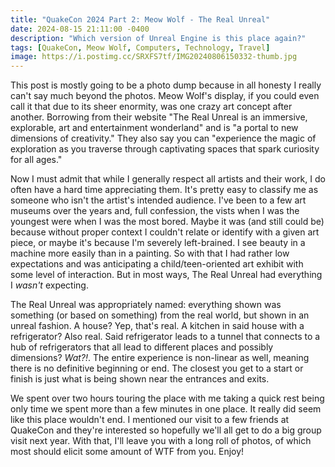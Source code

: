 ```yaml
---
title: "QuakeCon 2024 Part 2: Meow Wolf - The Real Unreal"
date: 2024-08-15 21:11:00 -0400
description: "Which version of Unreal Engine is this place again?"
tags: [QuakeCon, Meow Wolf, Computers, Technology, Travel]
image: https://i.postimg.cc/SRXFS7tf/IMG20240806150332-thumb.jpg
---
```


<style>
    .div25 {
        float:left;
        padding: 10px 8px;
        height:150px;
        width:25%;
        overflow:hidden;   
    }
    .div33 {
        float:left;
        padding: 10px 8px;
        height:175px;
        width:33%;
        overflow:hidden;
        }
    .div50 {
        float:left;
        padding: 10px 8px;
        height:200px;
        width:50%;
        overflow:hidden;
        }
    .clear {
        clear:both;
        height:1.2em;
        margin-bottom:-1px;
    }
</style>

This post is mostly going to be a photo dump because in all honesty I really can't say much beyond the photos.  Meow Wolf's display, if you could even call it that due to its sheer enormity, was one crazy art concept after another.  Borrowing from their website "The Real Unreal is an immersive, explorable, art and entertainment wonderland" and is "a portal to new dimensions of creativity."  They also say you can "experience the magic of exploration as you traverse through captivating spaces that spark curiosity for all ages."

Now I must admit that while I generally respect all artists and their work, I do often have a hard time appreciating them.  It's pretty easy to classify me as someone who isn't the artist's intended audience.  I've been to a few art museums over the years and, full confession, the vists when I was the youngest were when I was the most bored.  Maybe it was (and still could be) because without proper context I couldn't relate or identify with a given art piece, or maybe it's because I'm severely left-brained.  I see beauty in a machine more easily than in a painting.  So with that I had rather low expectations and was anticipating a child/teen-oriented art exhibit with some level of interaction.  But in most ways, The Real Unreal had everything I *wasn't* expecting.

 The Real Unreal was appropriately named: everything shown was something (or based on something) from the real world, but shown in an unreal fashion.  A house?  Yep, that's real.  A kitchen in said house with a refrigerator?  Also real.  Said refrigerator leads to a tunnel that connects to a hub of refrigerators that all lead to different places and possibly dimensions?  *Wat?!*.  The entire experience is non-linear as well, meaning there is no definitive beginning or end.  The closest you get to a start or finish is just what is being shown near the entrances and exits.

 We spent over two hours touring the place with me taking a quick rest being only time we spent more than a few minutes in one place.  It really did seem like this place wouldn't end.  I mentioned our visit to a few friends at QuakeCon and they're interested so hopefully we'll all get to do a big group visit next year.  With that, I'll leave you with a long roll of photos, of which most should elicit some amount of WTF from you.  Enjoy!

<div class="div25"><img src="https://i.postimg.cc/QMgdkgSw/IMG20240806134537.jpg" alt=""></div>
<div class="div25"><img src="https://i.postimg.cc/pLFTyMj2/IMG20240806134559.jpg" alt=""></div>
<div class="div25"><img src="https://i.postimg.cc/Qt0NvX2q/IMG20240806134725.jpg" alt=""></div>
<div class="div25"><img src="https://i.postimg.cc/90kmFLFR/IMG20240806134946.jpg" alt=""></div>
<div class="div25"><img src="https://i.postimg.cc/442N5xbf/IMG20240806135025.jpg" alt=""></div>
<div class="div25"><img src="https://i.postimg.cc/VLSsHPDj/IMG20240806135036.jpg" alt=""></div>
<div class="div25"><img src="https://i.postimg.cc/15Lmk7jb/IMG20240806135100.jpg" alt=""></div>
<div class="div25"><img src="https://i.postimg.cc/zGKz8Smv/IMG20240806135219.jpg" alt=""></div>
<div class="div25"><img src="https://i.postimg.cc/XJ74fRrB/IMG20240806135324.jpg" alt=""></div>
<div class="div25"><img src="https://i.postimg.cc/Jn6mPpX6/IMG20240806135338.jpg" alt=""></div>
<div class="div25"><img src="https://i.postimg.cc/nrXx5qYH/IMG20240806135348.jpg" alt=""></div>
<div class="div25"><img src="https://i.postimg.cc/4yjGTnBp/IMG20240806135414.jpg" alt=""></div>
<div class="div25"><img src="https://i.postimg.cc/mZnB96Bh/IMG20240806135459.jpg" alt=""></div>
<div class="div25"><img src="https://i.postimg.cc/NjqtJ9yc/IMG20240806135507.jpg" alt=""></div>
<div class="div25"><img src="https://i.postimg.cc/nh4J6F7Q/IMG20240806135530.jpg" alt=""></div>
<div class="div25"><img src="https://i.postimg.cc/pdPHvwYc/IMG20240806135755.jpg" alt=""></div>
<div class="div25"><img src="https://i.postimg.cc/wBFdjwwq/IMG20240806135853.jpg" alt=""></div>
<div class="div25"><img src="https://i.postimg.cc/nzPbvC8N/IMG20240806135934.jpg" alt=""></div>
<div class="div25"><img src="https://i.postimg.cc/Y0Lc8MM0/IMG20240806140011.jpg" alt=""></div>
<div class="div25"><img src="https://i.postimg.cc/nryyPghk/IMG20240806140036.jpg" alt=""></div>
<div class="div25"><img src="https://i.postimg.cc/v84DCnmg/IMG20240806140143.jpg" alt=""></div>
<div class="div25"><img src="https://i.postimg.cc/1Rb4SzgW/IMG20240806140222.jpg" alt=""></div>
<div class="div25"><img src="https://i.postimg.cc/dtd3VKrJ/IMG20240806140253.jpg" alt=""></div>
<div class="div25"><img src="https://i.postimg.cc/Z5SR9Dxp/IMG20240806140255.jpg" alt=""></div>
<div class="div25"><img src="https://i.postimg.cc/cLBJfMFj/IMG20240806140336.jpg" alt=""></div>
<div class="div25"><img src="https://i.postimg.cc/KYc8fkVY/IMG20240806140400.jpg" alt=""></div>
<div class="div25"><img src="https://i.postimg.cc/PxPrsGds/IMG20240806140516.jpg" alt=""></div>
<div class="div25"><img src="https://i.postimg.cc/Px9fd6qL/IMG20240806140601.jpg" alt=""></div>
<div class="div25"><img src="https://i.postimg.cc/909m0G4L/IMG20240806140616.jpg" alt=""></div>
<div class="div25"><img src="https://i.postimg.cc/RCJVgzPw/IMG20240806140643.jpg" alt=""></div>
<div class="div25"><img src="https://i.postimg.cc/kXrMZhZz/IMG20240806140649.jpg" alt=""></div>
<div class="div25"><img src="https://i.postimg.cc/pXDVtJMT/IMG20240806140655.jpg" alt=""></div>
<div class="div25"><img src="https://i.postimg.cc/52b49Qfm/IMG20240806140657.jpg" alt=""></div>
<div class="div25"><img src="https://i.postimg.cc/qvwkNBRH/IMG20240806140733.jpg" alt=""></div>
<div class="div25"><img src="https://i.postimg.cc/8CCTM8JJ/IMG20240806140926.jpg" alt=""></div>
<div class="div25"><img src="https://i.postimg.cc/s20sJn7n/IMG20240806141040.jpg" alt=""></div>
<div class="div25"><img src="https://i.postimg.cc/TwLGNrcT/IMG20240806141103.jpg" alt=""></div>
<div class="div25"><img src="https://i.postimg.cc/mDv4vtdC/IMG20240806141123.jpg" alt=""></div>
<div class="div25"><img src="https://i.postimg.cc/sx5zss88/IMG20240806141130.jpg" alt=""></div>
<div class="div25"><img src="https://i.postimg.cc/h4mc91jr/IMG20240806141143.jpg" alt=""></div>
<div class="div25"><img src="https://i.postimg.cc/28fmTLLf/IMG20240806141216.jpg" alt=""></div>
<div class="div25"><img src="https://i.postimg.cc/PrzH7f1v/IMG20240806141224.jpg" alt=""></div>
<div class="div25"><img src="https://i.postimg.cc/htDnRF0y/IMG20240806141508.jpg" alt=""></div>
<div class="div25"><img src="https://i.postimg.cc/MGX8XyN1/IMG20240806141613.jpg" alt=""></div>
<div class="div25"><img src="https://i.postimg.cc/SK5b9nb3/IMG20240806141711.jpg" alt=""></div>
<div class="div25"><img src="https://i.postimg.cc/MTQ2mzWT/IMG20240806141911.jpg" alt=""></div>
<div class="div25"><img src="https://i.postimg.cc/6qrkFz4x/IMG20240806141915.jpg" alt=""></div>
<div class="div25"><img src="https://i.postimg.cc/SRb0ZHsG/IMG20240806142005.jpg" alt=""></div>
<div class="div25"><img src="https://i.postimg.cc/dQGc7QHN/IMG20240806142214.jpg" alt=""></div>
<div class="div25"><img src="https://i.postimg.cc/3J752Mz8/IMG20240806142634.jpg" alt=""></div>
<div class="div25"><img src="https://i.postimg.cc/MpKCr7Wg/IMG20240806142645.jpg" alt=""></div>
<div class="div25"><img src="https://i.postimg.cc/dVHbMh33/IMG20240806142653.jpg" alt=""></div>
<div class="div25"><img src="https://i.postimg.cc/VNJ3zz0R/IMG20240806142658.jpg" alt=""></div>
<div class="div25"><img src="https://i.postimg.cc/g011J1vP/IMG20240806142703.jpg" alt=""></div>
<div class="div25"><img src="https://i.postimg.cc/k48ztwcR/IMG20240806142800.jpg" alt=""></div>
<div class="div25"><img src="https://i.postimg.cc/3NT6jpSS/IMG20240806143606.jpg" alt=""></div>
<div class="div25"><img src="https://i.postimg.cc/kGvHT4Ln/IMG20240806143627.jpg" alt=""></div>
<div class="div25"><img src="https://i.postimg.cc/tT0myWjq/IMG20240806143918.jpg" alt=""></div>
<div class="div25"><img src="https://i.postimg.cc/rmSZpsVS/IMG20240806143930.jpg" alt=""></div>
<div class="div25"><img src="https://i.postimg.cc/tJpSnbJ8/IMG20240806143937.jpg" alt=""></div>
<div class="div25"><img src="https://i.postimg.cc/jd8g2Gbk/IMG20240806144227.jpg" alt=""></div>
<div class="div25"><img src="https://i.postimg.cc/Vkd7CDss/IMG20240806144351.jpg" alt=""></div>
<div class="div25"><img src="https://i.postimg.cc/JzvpcZtN/IMG20240806144356.jpg" alt=""></div>
<div class="div25"><img src="https://i.postimg.cc/76yXj43b/IMG20240806144457.jpg" alt=""></div>
<div class="div25"><img src="https://i.postimg.cc/YSFbX0mJ/IMG20240806144550.jpg" alt=""></div>
<div class="div25"><img src="https://i.postimg.cc/C1HJg277/IMG20240806144556.jpg" alt=""></div>
<div class="div25"><img src="https://i.postimg.cc/tRkDvLYC/IMG20240806144932.jpg" alt=""></div>
<div class="div25"><img src="https://i.postimg.cc/J4dxMZNf/IMG20240806145040.jpg" alt=""></div>
<div class="div25"><img src="https://i.postimg.cc/XYG8Jqxp/IMG20240806145054.jpg" alt=""></div>
<div class="div25"><img src="https://i.postimg.cc/dVb9TFSn/IMG20240806145203.jpg" alt=""></div>
<div class="div25"><img src="https://i.postimg.cc/Xv9kfPRW/IMG20240806145222.jpg" alt=""></div>
<div class="div25"><img src="https://i.postimg.cc/1tH0TqRY/IMG20240806145253.jpg" alt=""></div>
<div class="div25"><img src="https://i.postimg.cc/nrhKthCV/IMG20240806145302.jpg" alt=""></div>
<div class="div25"><img src="https://i.postimg.cc/6qbr6xvr/IMG20240806145307.jpg" alt=""></div>
<div class="div25"><img src="https://i.postimg.cc/zX3wtvs0/IMG20240806145431.jpg" alt=""></div>
<div class="div25"><img src="https://i.postimg.cc/bNMxK888/IMG20240806145437.jpg" alt=""></div>
<div class="div25"><img src="https://i.postimg.cc/GmyFRNhD/IMG20240806145451.jpg" alt=""></div>
<div class="div25"><img src="https://i.postimg.cc/pdMDLZp6/IMG20240806145457.jpg" alt=""></div>
<div class="div25"><img src="https://i.postimg.cc/vB39XwXJ/IMG20240806145630.jpg" alt=""></div>
<div class="div25"><img src="https://i.postimg.cc/5yrzd5hp/IMG20240806145705.jpg" alt=""></div>
<div class="div25"><img src="https://i.postimg.cc/qBDy30Nn/IMG20240806145824.jpg" alt=""></div>
<div class="div25"><img src="https://i.postimg.cc/BQ8D5yFz/IMG20240806145837.jpg" alt=""></div>
<div class="div25"><img src="https://i.postimg.cc/c4V3FmML/IMG20240806150007.jpg" alt=""></div>
<div class="div25"><img src="https://i.postimg.cc/mgCHJH8N/IMG20240806150015.jpg" alt=""></div>
<div class="div25"><img src="https://i.postimg.cc/dVbh9VFk/IMG-20240806-150159.jpg" alt=""></div>
<div class="div25"><img src="https://i.postimg.cc/c4JtxzTH/IMG-20240806-150204.jpg" alt=""></div>
<div class="div25"><img src="https://i.postimg.cc/X7DGpgDg/IMG-20240806-150211.jpg" alt=""></div>
<div class="div25"><img src="https://i.postimg.cc/BnL8D1rf/IMG-20240806-150652.jpg" alt=""></div>
<div class="div25"><img src="https://i.postimg.cc/d0GLNcQW/IMG-20240806-150654.jpg" alt=""></div>
<div class="div25"><img src="https://i.postimg.cc/HxHjfvVT/IMG-20240806-150657.jpg" alt=""></div>
<div class="div25"><img src="https://i.postimg.cc/Kj8jYKPV/IMG-20240806-150820.jpg" alt=""></div>
<div class="div25"><img src="https://i.postimg.cc/503j15CL/IMG-20240806-150823.jpg" alt=""></div>
<div class="div25"><img src="https://i.postimg.cc/pTX5m1xq/IMG20240806150332.jpg" alt=""></div>
<div class="div25"><img src="https://i.postimg.cc/63j2nLpw/IMG20240806150338.jpg" alt=""></div>
<div class="div25"><img src="https://i.postimg.cc/SRnXr2n9/IMG20240806150430.jpg" alt=""></div>
<div class="div25"><img src="https://i.postimg.cc/ZnXWDbNM/IMG20240806150432.jpg" alt=""></div>
<div class="div25"><img src="https://i.postimg.cc/7PRJLVRn/IMG20240806150517.jpg" alt=""></div>
<div class="div25"><img src="https://i.postimg.cc/SNz2Y9FF/IMG20240806150555.jpg" alt=""></div>
<div class="div25"><img src="https://i.postimg.cc/T3MyVPfy/IMG20240806150557.jpg" alt=""></div>
<div class="div25"><img src="https://i.postimg.cc/vZr43dZ0/IMG20240806150600.jpg" alt=""></div>
<div class="div25"><img src="https://i.postimg.cc/VNzdhHSm/IMG20240806150606.jpg" alt=""></div>
<div class="div25"><img src="https://i.postimg.cc/R0GNxQff/IMG20240806150744.jpg" alt=""></div>
<div class="div25"><img src="https://i.postimg.cc/HxhnVY6k/IMG20240806151113.jpg" alt=""></div>
<div class="div25"><img src="https://i.postimg.cc/ZnvRNGQF/IMG20240806151308.jpg" alt=""></div>
<div class="div25"><img src="https://i.postimg.cc/bYZHLscL/IMG20240806151314.jpg" alt=""></div>
<div class="div25"><img src="https://i.postimg.cc/Rqr0LP5r/IMG20240806151443.jpg" alt=""></div>
<div class="div25"><img src="https://i.postimg.cc/gc1y7mGp/IMG20240806151444.jpg" alt=""></div>
<div class="div25"><img src="https://i.postimg.cc/65RVJgQv/IMG20240806151527.jpg" alt=""></div>
<div class="div25"><img src="https://i.postimg.cc/Bn0Tqp8w/IMG20240806151537.jpg" alt=""></div>
<div class="div25"><img src="https://i.postimg.cc/zGFn3hKD/IMG20240806151553.jpg" alt=""></div>
<div class="div25"><img src="https://i.postimg.cc/XvN95vkf/IMG20240806151843.jpg" alt=""></div>
<div class="div25"><img src="https://i.postimg.cc/xdsM3S6W/IMG20240806151848.jpg" alt=""></div>
<div class="div25"><img src="https://i.postimg.cc/QtH56nPV/IMG20240806151853.jpg" alt=""></div>
<div class="div25"><img src="https://i.postimg.cc/TwFbBJM0/IMG20240806152145.jpg" alt=""></div>
<div class="div25"><img src="https://i.postimg.cc/MHBBwfzS/IMG20240806152232.jpg" alt=""></div>
<div class="div25"><img src="https://i.postimg.cc/7PJ00d0W/IMG20240806152248.jpg" alt=""></div>
<div class="div25"><img src="https://i.postimg.cc/NfhT4Dxf/IMG20240806152308.jpg" alt=""></div>
<div class="div25"><img src="https://i.postimg.cc/15pFYFW0/IMG20240806152329.jpg" alt=""></div>
<div class="clear"></div>